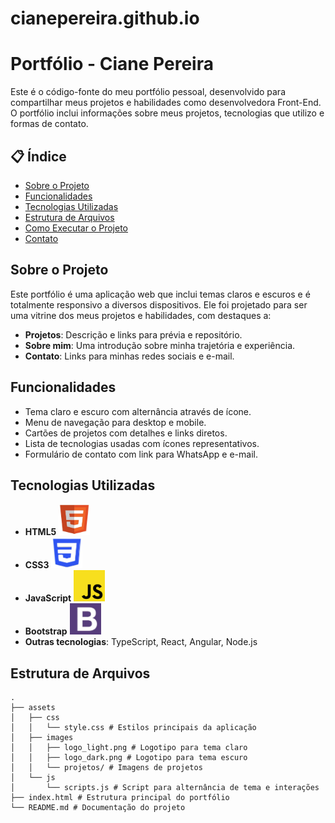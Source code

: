 # cianepereira.github.io
# Portfólio - Ciane Pereira
Este é o código-fonte do meu portfólio pessoal, desenvolvido para compartilhar meus projetos e habilidades como desenvolvedora Front-End. O portfólio inclui informações sobre meus projetos, tecnologias que utilizo e formas de contato.

## 📋 Índice
- [Sobre o Projeto](#sobre-o-projeto)
- [Funcionalidades](#funcionalidades)
- [Tecnologias Utilizadas](#tecnologias-utilizadas)
- [Estrutura de Arquivos](#estrutura-de-arquivos)
- [Como Executar o Projeto](#como-executar-o-projeto)
- [Contato](#contato)

## Sobre o Projeto
Este portfólio é uma aplicação web que inclui temas claros e escuros e é totalmente responsivo a diversos dispositivos. Ele foi projetado para ser uma vitrine dos meus projetos e habilidades, com destaques a:

- **Projetos**: Descrição e links para prévia e repositório.
- **Sobre mim**: Uma introdução sobre minha trajetória e experiência.
- **Contato**: Links para minhas redes sociais e e-mail.

## Funcionalidades
- Tema claro e escuro com alternância através de ícone.
- Menu de navegação para desktop e mobile.
- Cartões de projetos com detalhes e links diretos.
- Lista de tecnologias usadas com ícones representativos.
- Formulário de contato com link para WhatsApp e e-mail.

## Tecnologias Utilizadas
- **HTML5** <img src="assets/images/technologies/html3.jpg" width="50px" height="50px">
- **CSS3** <img src="assets/images/technologies/css2_1.png" width="50px" height="50px">
- **JavaScript** <img src="assets/images/technologies/js.png" width="50px" height="50px">
- **Bootstrap** <img src="assets/images/technologies/bootstrap5.jpg" width="50px" height="50px">
- **Outras tecnologias**: TypeScript, React, Angular, Node.js


## Estrutura de Arquivos
```plaintext
.
├── assets
│   ├── css
│   │   └── style.css # Estilos principais da aplicação
│   ├── images
│   │   ├── logo_light.png # Logotipo para tema claro
│   │   ├── logo_dark.png # Logotipo para tema escuro
│   │   └── projetos/ # Imagens de projetos
│   └── js
│       └── scripts.js # Script para alternância de tema e interações
├── index.html # Estrutura principal do portfólio
└── README.md # Documentação do projeto
